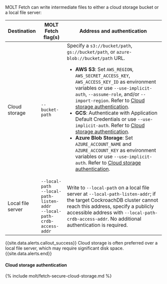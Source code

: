 MOLT Fetch can write intermediate files to either a cloud storage bucket or a local file server:

|    Destination    |                                MOLT Fetch flag(s)                               |                                                                                                                                                                                                                                                                                                                                                              Address and authentication                                                                                                                                                                                                                                                                                                                                                              |
|-------------------|---------------------------------------------------------------------------------|------------------------------------------------------------------------------------------------------------------------------------------------------------------------------------------------------------------------------------------------------------------------------------------------------------------------------------------------------------------------------------------------------------------------------------------------------------------------------------------------------------------------------------------------------------------------------------------------------------------------------------------------------------------------------------------------------------------------------------------------------|
| Cloud storage     | `--bucket-path`                                                                 | Specify a `s3://bucket/path`, `gs://bucket/path`, or `azure-blob://bucket/path` URL. <ul><li>**AWS S3**: Set `AWS_REGION`, `AWS_SECRET_ACCESS_KEY`, `AWS_ACCESS_KEY_ID` as environment variables or use `--use-implicit-auth`, `--assume-role`, and/or `--import-region`. Refer to [Cloud storage authentication](#cloud-storage-authentication).</li><li>**GCS**: Authenticate with Application Default Credentials or use `--use-implicit-auth`. Refer to [Cloud storage authentication](#cloud-storage-authentication).</li><li>**Azure Blob Storage**: Set `AZURE_ACCOUNT_NAME` and `AZURE_ACCOUNT_KEY` as environment variables or use `--use-implicit-auth`. Refer to [Cloud storage authentication](#cloud-storage-authentication).</li></ul> |
| Local file server | `--local-path`<br>`--local-path-listen-addr`<br>`--local-path-crdb-access-addr` | Write to `--local-path` on a local file server at `--local-path-listen-addr`; if the target CockroachDB cluster cannot reach this address, specify a publicly accessible address with `--local-path-crdb-access-addr`. No additional authentication is required.                                                                                                                                                                                                                                                                                                                                                                                                                                                                                     |

{{site.data.alerts.callout_success}}
Cloud storage is often preferred over a local file server, which may require significant disk space.
{{site.data.alerts.end}}

#### Cloud storage authentication

{% include molt/fetch-secure-cloud-storage.md %}